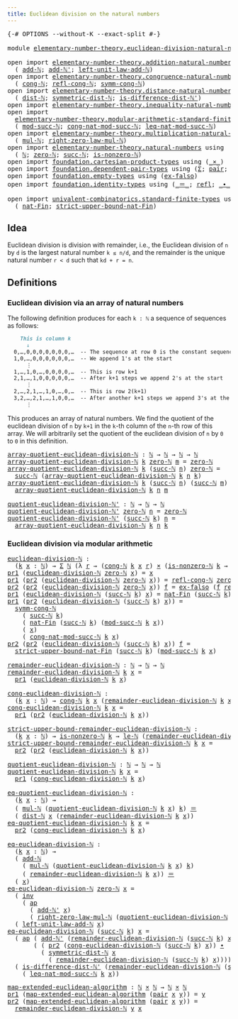 ```yaml
---
title: Euclidean division on the natural numbers
---
```


<pre class="Agda"><a id="67" class="Symbol">{-#</a> <a id="71" class="Keyword">OPTIONS</a> <a id="79" class="Pragma">--without-K</a> <a id="91" class="Pragma">--exact-split</a> <a id="105" class="Symbol">#-}</a>

<a id="110" class="Keyword">module</a> <a id="117" href="elementary-number-theory.euclidean-division-natural-numbers.html" class="Module">elementary-number-theory.euclidean-division-natural-numbers</a> <a id="177" class="Keyword">where</a>

<a id="184" class="Keyword">open</a> <a id="189" class="Keyword">import</a> <a id="196" href="elementary-number-theory.addition-natural-numbers.html" class="Module">elementary-number-theory.addition-natural-numbers</a> <a id="246" class="Keyword">using</a>
  <a id="254" class="Symbol">(</a> <a id="256" href="elementary-number-theory.addition-natural-numbers.html#1096" class="Function">add-ℕ</a><a id="261" class="Symbol">;</a> <a id="263" href="elementary-number-theory.addition-natural-numbers.html#1169" class="Function">add-ℕ&#39;</a><a id="269" class="Symbol">;</a> <a id="271" href="elementary-number-theory.addition-natural-numbers.html#1464" class="Function">left-unit-law-add-ℕ</a><a id="290" class="Symbol">)</a>
<a id="292" class="Keyword">open</a> <a id="297" class="Keyword">import</a> <a id="304" href="elementary-number-theory.congruence-natural-numbers.html" class="Module">elementary-number-theory.congruence-natural-numbers</a> <a id="356" class="Keyword">using</a>
  <a id="364" class="Symbol">(</a> <a id="366" href="elementary-number-theory.congruence-natural-numbers.html#1610" class="Function">cong-ℕ</a><a id="372" class="Symbol">;</a> <a id="374" href="elementary-number-theory.congruence-natural-numbers.html#2576" class="Function">refl-cong-ℕ</a><a id="385" class="Symbol">;</a> <a id="387" href="elementary-number-theory.congruence-natural-numbers.html#2856" class="Function">symm-cong-ℕ</a><a id="398" class="Symbol">)</a>
<a id="400" class="Keyword">open</a> <a id="405" class="Keyword">import</a> <a id="412" href="elementary-number-theory.distance-natural-numbers.html" class="Module">elementary-number-theory.distance-natural-numbers</a> <a id="462" class="Keyword">using</a>
  <a id="470" class="Symbol">(</a> <a id="472" href="elementary-number-theory.distance-natural-numbers.html#1255" class="Function">dist-ℕ</a><a id="478" class="Symbol">;</a> <a id="480" href="elementary-number-theory.distance-natural-numbers.html#2322" class="Function">symmetric-dist-ℕ</a><a id="496" class="Symbol">;</a> <a id="498" href="elementary-number-theory.distance-natural-numbers.html#9708" class="Function">is-difference-dist-ℕ&#39;</a><a id="519" class="Symbol">)</a>
<a id="521" class="Keyword">open</a> <a id="526" class="Keyword">import</a> <a id="533" href="elementary-number-theory.inequality-natural-numbers.html" class="Module">elementary-number-theory.inequality-natural-numbers</a> <a id="585" class="Keyword">using</a> <a id="591" class="Symbol">(</a><a id="592" href="elementary-number-theory.inequality-natural-numbers.html#2079" class="Function">le-ℕ</a><a id="596" class="Symbol">)</a>
<a id="598" class="Keyword">open</a> <a id="603" class="Keyword">import</a>
  <a id="612" href="elementary-number-theory.modular-arithmetic-standard-finite-types.html" class="Module">elementary-number-theory.modular-arithmetic-standard-finite-types</a> <a id="678" class="Keyword">using</a>
  <a id="686" class="Symbol">(</a> <a id="688" href="elementary-number-theory.modular-arithmetic-standard-finite-types.html#2844" class="Function">mod-succ-ℕ</a><a id="698" class="Symbol">;</a> <a id="700" href="elementary-number-theory.modular-arithmetic-standard-finite-types.html#3602" class="Function">cong-nat-mod-succ-ℕ</a><a id="719" class="Symbol">;</a> <a id="721" href="elementary-number-theory.modular-arithmetic-standard-finite-types.html#32991" class="Function">leq-nat-mod-succ-ℕ</a><a id="739" class="Symbol">)</a>
<a id="741" class="Keyword">open</a> <a id="746" class="Keyword">import</a> <a id="753" href="elementary-number-theory.multiplication-natural-numbers.html" class="Module">elementary-number-theory.multiplication-natural-numbers</a> <a id="809" class="Keyword">using</a>
  <a id="817" class="Symbol">(</a> <a id="819" href="elementary-number-theory.multiplication-natural-numbers.html#1286" class="Function">mul-ℕ</a><a id="824" class="Symbol">;</a> <a id="826" href="elementary-number-theory.multiplication-natural-numbers.html#1815" class="Function">right-zero-law-mul-ℕ</a><a id="846" class="Symbol">)</a>
<a id="848" class="Keyword">open</a> <a id="853" class="Keyword">import</a> <a id="860" href="elementary-number-theory.natural-numbers.html" class="Module">elementary-number-theory.natural-numbers</a> <a id="901" class="Keyword">using</a>
  <a id="909" class="Symbol">(</a> <a id="911" href="elementary-number-theory.natural-numbers.html#1548" class="Datatype">ℕ</a><a id="912" class="Symbol">;</a> <a id="914" href="elementary-number-theory.natural-numbers.html#1569" class="InductiveConstructor">zero-ℕ</a><a id="920" class="Symbol">;</a> <a id="922" href="elementary-number-theory.natural-numbers.html#1582" class="InductiveConstructor">succ-ℕ</a><a id="928" class="Symbol">;</a> <a id="930" href="elementary-number-theory.natural-numbers.html#2029" class="Function">is-nonzero-ℕ</a><a id="942" class="Symbol">)</a>
<a id="944" class="Keyword">open</a> <a id="949" class="Keyword">import</a> <a id="956" href="foundation.cartesian-product-types.html" class="Module">foundation.cartesian-product-types</a> <a id="991" class="Keyword">using</a> <a id="997" class="Symbol">(</a><a id="998" href="foundation-core.cartesian-product-types.html#590" class="Function Operator">_×_</a><a id="1001" class="Symbol">)</a>
<a id="1003" class="Keyword">open</a> <a id="1008" class="Keyword">import</a> <a id="1015" href="foundation.dependent-pair-types.html" class="Module">foundation.dependent-pair-types</a> <a id="1047" class="Keyword">using</a> <a id="1053" class="Symbol">(</a><a id="1054" href="foundation-core.dependent-pair-types.html#515" class="Record">Σ</a><a id="1055" class="Symbol">;</a> <a id="1057" href="foundation-core.dependent-pair-types.html#588" class="InductiveConstructor">pair</a><a id="1061" class="Symbol">;</a> <a id="1063" href="foundation-core.dependent-pair-types.html#605" class="Field">pr1</a><a id="1066" class="Symbol">;</a> <a id="1068" href="foundation-core.dependent-pair-types.html#617" class="Field">pr2</a><a id="1071" class="Symbol">)</a>
<a id="1073" class="Keyword">open</a> <a id="1078" class="Keyword">import</a> <a id="1085" href="foundation.empty-types.html" class="Module">foundation.empty-types</a> <a id="1108" class="Keyword">using</a> <a id="1114" class="Symbol">(</a><a id="1115" href="foundation-core.empty-types.html#1160" class="Function">ex-falso</a><a id="1123" class="Symbol">)</a>
<a id="1125" class="Keyword">open</a> <a id="1130" class="Keyword">import</a> <a id="1137" href="foundation.identity-types.html" class="Module">foundation.identity-types</a> <a id="1163" class="Keyword">using</a> <a id="1169" class="Symbol">(</a><a id="1170" href="foundation-core.identity-types.html#1865" class="Function Operator">_＝_</a><a id="1173" class="Symbol">;</a> <a id="1175" href="foundation-core.identity-types.html#1820" class="InductiveConstructor">refl</a><a id="1179" class="Symbol">;</a> <a id="1181" href="foundation-core.identity-types.html#2425" class="Function Operator">_∙_</a><a id="1184" class="Symbol">;</a> <a id="1186" href="foundation-core.identity-types.html#2729" class="Function">inv</a><a id="1189" class="Symbol">;</a> <a id="1191" href="foundation-core.identity-types.html#4003" class="Function">ap</a><a id="1193" class="Symbol">)</a>

<a id="1196" class="Keyword">open</a> <a id="1201" class="Keyword">import</a> <a id="1208" href="univalent-combinatorics.standard-finite-types.html" class="Module">univalent-combinatorics.standard-finite-types</a> <a id="1254" class="Keyword">using</a>
  <a id="1262" class="Symbol">(</a> <a id="1264" href="univalent-combinatorics.standard-finite-types.html#5338" class="Function">nat-Fin</a><a id="1271" class="Symbol">;</a> <a id="1273" href="univalent-combinatorics.standard-finite-types.html#5441" class="Function">strict-upper-bound-nat-Fin</a><a id="1299" class="Symbol">)</a>
</pre>
## Idea

Euclidean division is division with remainder, i.e., the Euclidean division of `n` by `d` is the largest natural number `k ≤ n/d`, and the remainder is the unique natural number `r < d` such that `kd + r = n`.

## Definitions

### Euclidean division via an array of natural numbers

The following definition produces for each `k : ℕ` a sequence of sequences as follows:

```md
    This is column k
      ↓
  0,…,0,0,0,0,0,0,0,…  -- The sequence at row 0 is the constant sequence
  1,0,…,0,0,0,0,0,0,…  -- We append 1's at the start
      ⋮
  1,…,1,0,…,0,0,0,0,…  -- This is row k+1    
  2,1,…,1,0,0,0,0,0,…  -- After k+1 steps we append 2's at the start
      ⋮
  2,…,2,1,…,1,0,…,0,…  -- This is row 2(k+1)
  3,2,…,2,1,…,1,0,0,…  -- After another k+1 steps we append 3's at the start
      ⋮
```

This produces an array of natural numbers. We find the quotient of the euclidean division of `n` by `k+1` in the `k`-th column of the `n`-th row of this array. We will arbitrarily set the quotient of the euclidean division of `n` by `0` to `0` in this definition.

<pre class="Agda"><a id="array-quotient-euclidean-division-ℕ"></a><a id="2386" href="elementary-number-theory.euclidean-division-natural-numbers.html#2386" class="Function">array-quotient-euclidean-division-ℕ</a> <a id="2422" class="Symbol">:</a> <a id="2424" href="elementary-number-theory.natural-numbers.html#1548" class="Datatype">ℕ</a> <a id="2426" class="Symbol">→</a> <a id="2428" href="elementary-number-theory.natural-numbers.html#1548" class="Datatype">ℕ</a> <a id="2430" class="Symbol">→</a> <a id="2432" href="elementary-number-theory.natural-numbers.html#1548" class="Datatype">ℕ</a> <a id="2434" class="Symbol">→</a> <a id="2436" href="elementary-number-theory.natural-numbers.html#1548" class="Datatype">ℕ</a>
<a id="2438" href="elementary-number-theory.euclidean-division-natural-numbers.html#2386" class="Function">array-quotient-euclidean-division-ℕ</a> <a id="2474" href="elementary-number-theory.euclidean-division-natural-numbers.html#2474" class="Bound">k</a> <a id="2476" href="elementary-number-theory.natural-numbers.html#1569" class="InductiveConstructor">zero-ℕ</a> <a id="2483" href="elementary-number-theory.euclidean-division-natural-numbers.html#2483" class="Bound">m</a> <a id="2485" class="Symbol">=</a> <a id="2487" href="elementary-number-theory.natural-numbers.html#1569" class="InductiveConstructor">zero-ℕ</a>
<a id="2494" href="elementary-number-theory.euclidean-division-natural-numbers.html#2386" class="Function">array-quotient-euclidean-division-ℕ</a> <a id="2530" href="elementary-number-theory.euclidean-division-natural-numbers.html#2530" class="Bound">k</a> <a id="2532" class="Symbol">(</a><a id="2533" href="elementary-number-theory.natural-numbers.html#1582" class="InductiveConstructor">succ-ℕ</a> <a id="2540" href="elementary-number-theory.euclidean-division-natural-numbers.html#2540" class="Bound">n</a><a id="2541" class="Symbol">)</a> <a id="2543" href="elementary-number-theory.natural-numbers.html#1569" class="InductiveConstructor">zero-ℕ</a> <a id="2550" class="Symbol">=</a>
  <a id="2554" href="elementary-number-theory.natural-numbers.html#1582" class="InductiveConstructor">succ-ℕ</a> <a id="2561" class="Symbol">(</a><a id="2562" href="elementary-number-theory.euclidean-division-natural-numbers.html#2386" class="Function">array-quotient-euclidean-division-ℕ</a> <a id="2598" href="elementary-number-theory.euclidean-division-natural-numbers.html#2530" class="Bound">k</a> <a id="2600" href="elementary-number-theory.euclidean-division-natural-numbers.html#2540" class="Bound">n</a> <a id="2602" href="elementary-number-theory.euclidean-division-natural-numbers.html#2530" class="Bound">k</a><a id="2603" class="Symbol">)</a>
<a id="2605" href="elementary-number-theory.euclidean-division-natural-numbers.html#2386" class="Function">array-quotient-euclidean-division-ℕ</a> <a id="2641" href="elementary-number-theory.euclidean-division-natural-numbers.html#2641" class="Bound">k</a> <a id="2643" class="Symbol">(</a><a id="2644" href="elementary-number-theory.natural-numbers.html#1582" class="InductiveConstructor">succ-ℕ</a> <a id="2651" href="elementary-number-theory.euclidean-division-natural-numbers.html#2651" class="Bound">n</a><a id="2652" class="Symbol">)</a> <a id="2654" class="Symbol">(</a><a id="2655" href="elementary-number-theory.natural-numbers.html#1582" class="InductiveConstructor">succ-ℕ</a> <a id="2662" href="elementary-number-theory.euclidean-division-natural-numbers.html#2662" class="Bound">m</a><a id="2663" class="Symbol">)</a> <a id="2665" class="Symbol">=</a>
  <a id="2669" href="elementary-number-theory.euclidean-division-natural-numbers.html#2386" class="Function">array-quotient-euclidean-division-ℕ</a> <a id="2705" href="elementary-number-theory.euclidean-division-natural-numbers.html#2641" class="Bound">k</a> <a id="2707" href="elementary-number-theory.euclidean-division-natural-numbers.html#2651" class="Bound">n</a> <a id="2709" href="elementary-number-theory.euclidean-division-natural-numbers.html#2662" class="Bound">m</a>

<a id="quotient-euclidean-division-ℕ&#39;"></a><a id="2712" href="elementary-number-theory.euclidean-division-natural-numbers.html#2712" class="Function">quotient-euclidean-division-ℕ&#39;</a> <a id="2743" class="Symbol">:</a> <a id="2745" href="elementary-number-theory.natural-numbers.html#1548" class="Datatype">ℕ</a> <a id="2747" class="Symbol">→</a> <a id="2749" href="elementary-number-theory.natural-numbers.html#1548" class="Datatype">ℕ</a> <a id="2751" class="Symbol">→</a> <a id="2753" href="elementary-number-theory.natural-numbers.html#1548" class="Datatype">ℕ</a>
<a id="2755" href="elementary-number-theory.euclidean-division-natural-numbers.html#2712" class="Function">quotient-euclidean-division-ℕ&#39;</a> <a id="2786" href="elementary-number-theory.natural-numbers.html#1569" class="InductiveConstructor">zero-ℕ</a> <a id="2793" href="elementary-number-theory.euclidean-division-natural-numbers.html#2793" class="Bound">n</a> <a id="2795" class="Symbol">=</a> <a id="2797" href="elementary-number-theory.natural-numbers.html#1569" class="InductiveConstructor">zero-ℕ</a>
<a id="2804" href="elementary-number-theory.euclidean-division-natural-numbers.html#2712" class="Function">quotient-euclidean-division-ℕ&#39;</a> <a id="2835" class="Symbol">(</a><a id="2836" href="elementary-number-theory.natural-numbers.html#1582" class="InductiveConstructor">succ-ℕ</a> <a id="2843" href="elementary-number-theory.euclidean-division-natural-numbers.html#2843" class="Bound">k</a><a id="2844" class="Symbol">)</a> <a id="2846" href="elementary-number-theory.euclidean-division-natural-numbers.html#2846" class="Bound">n</a> <a id="2848" class="Symbol">=</a>
  <a id="2852" href="elementary-number-theory.euclidean-division-natural-numbers.html#2386" class="Function">array-quotient-euclidean-division-ℕ</a> <a id="2888" href="elementary-number-theory.euclidean-division-natural-numbers.html#2843" class="Bound">k</a> <a id="2890" href="elementary-number-theory.euclidean-division-natural-numbers.html#2846" class="Bound">n</a> <a id="2892" href="elementary-number-theory.euclidean-division-natural-numbers.html#2843" class="Bound">k</a>
</pre>
### Euclidean division via modular arithmetic

<pre class="Agda"><a id="euclidean-division-ℕ"></a><a id="2954" href="elementary-number-theory.euclidean-division-natural-numbers.html#2954" class="Function">euclidean-division-ℕ</a> <a id="2975" class="Symbol">:</a>
  <a id="2979" class="Symbol">(</a><a id="2980" href="elementary-number-theory.euclidean-division-natural-numbers.html#2980" class="Bound">k</a> <a id="2982" href="elementary-number-theory.euclidean-division-natural-numbers.html#2982" class="Bound">x</a> <a id="2984" class="Symbol">:</a> <a id="2986" href="elementary-number-theory.natural-numbers.html#1548" class="Datatype">ℕ</a><a id="2987" class="Symbol">)</a> <a id="2989" class="Symbol">→</a> <a id="2991" href="foundation-core.dependent-pair-types.html#515" class="Record">Σ</a> <a id="2993" href="elementary-number-theory.natural-numbers.html#1548" class="Datatype">ℕ</a> <a id="2995" class="Symbol">(λ</a> <a id="2998" href="elementary-number-theory.euclidean-division-natural-numbers.html#2998" class="Bound">r</a> <a id="3000" class="Symbol">→</a> <a id="3002" class="Symbol">(</a><a id="3003" href="elementary-number-theory.congruence-natural-numbers.html#1610" class="Function">cong-ℕ</a> <a id="3010" href="elementary-number-theory.euclidean-division-natural-numbers.html#2980" class="Bound">k</a> <a id="3012" href="elementary-number-theory.euclidean-division-natural-numbers.html#2982" class="Bound">x</a> <a id="3014" href="elementary-number-theory.euclidean-division-natural-numbers.html#2998" class="Bound">r</a><a id="3015" class="Symbol">)</a> <a id="3017" href="foundation-core.cartesian-product-types.html#590" class="Function Operator">×</a> <a id="3019" class="Symbol">(</a><a id="3020" href="elementary-number-theory.natural-numbers.html#2029" class="Function">is-nonzero-ℕ</a> <a id="3033" href="elementary-number-theory.euclidean-division-natural-numbers.html#2980" class="Bound">k</a> <a id="3035" class="Symbol">→</a> <a id="3037" href="elementary-number-theory.inequality-natural-numbers.html#2079" class="Function">le-ℕ</a> <a id="3042" href="elementary-number-theory.euclidean-division-natural-numbers.html#2998" class="Bound">r</a> <a id="3044" href="elementary-number-theory.euclidean-division-natural-numbers.html#2980" class="Bound">k</a><a id="3045" class="Symbol">))</a>
<a id="3048" href="foundation-core.dependent-pair-types.html#605" class="Field">pr1</a> <a id="3052" class="Symbol">(</a><a id="3053" href="elementary-number-theory.euclidean-division-natural-numbers.html#2954" class="Function">euclidean-division-ℕ</a> <a id="3074" href="elementary-number-theory.natural-numbers.html#1569" class="InductiveConstructor">zero-ℕ</a> <a id="3081" href="elementary-number-theory.euclidean-division-natural-numbers.html#3081" class="Bound">x</a><a id="3082" class="Symbol">)</a> <a id="3084" class="Symbol">=</a> <a id="3086" href="elementary-number-theory.euclidean-division-natural-numbers.html#3081" class="Bound">x</a>
<a id="3088" href="foundation-core.dependent-pair-types.html#605" class="Field">pr1</a> <a id="3092" class="Symbol">(</a><a id="3093" href="foundation-core.dependent-pair-types.html#617" class="Field">pr2</a> <a id="3097" class="Symbol">(</a><a id="3098" href="elementary-number-theory.euclidean-division-natural-numbers.html#2954" class="Function">euclidean-division-ℕ</a> <a id="3119" href="elementary-number-theory.natural-numbers.html#1569" class="InductiveConstructor">zero-ℕ</a> <a id="3126" href="elementary-number-theory.euclidean-division-natural-numbers.html#3126" class="Bound">x</a><a id="3127" class="Symbol">))</a> <a id="3130" class="Symbol">=</a> <a id="3132" href="elementary-number-theory.congruence-natural-numbers.html#2576" class="Function">refl-cong-ℕ</a> <a id="3144" href="elementary-number-theory.natural-numbers.html#1569" class="InductiveConstructor">zero-ℕ</a> <a id="3151" href="elementary-number-theory.euclidean-division-natural-numbers.html#3126" class="Bound">x</a>
<a id="3153" href="foundation-core.dependent-pair-types.html#617" class="Field">pr2</a> <a id="3157" class="Symbol">(</a><a id="3158" href="foundation-core.dependent-pair-types.html#617" class="Field">pr2</a> <a id="3162" class="Symbol">(</a><a id="3163" href="elementary-number-theory.euclidean-division-natural-numbers.html#2954" class="Function">euclidean-division-ℕ</a> <a id="3184" href="elementary-number-theory.natural-numbers.html#1569" class="InductiveConstructor">zero-ℕ</a> <a id="3191" href="elementary-number-theory.euclidean-division-natural-numbers.html#3191" class="Bound">x</a><a id="3192" class="Symbol">))</a> <a id="3195" href="elementary-number-theory.euclidean-division-natural-numbers.html#3195" class="Bound">f</a> <a id="3197" class="Symbol">=</a> <a id="3199" href="foundation-core.empty-types.html#1160" class="Function">ex-falso</a> <a id="3208" class="Symbol">(</a><a id="3209" href="elementary-number-theory.euclidean-division-natural-numbers.html#3195" class="Bound">f</a> <a id="3211" href="foundation-core.identity-types.html#1820" class="InductiveConstructor">refl</a><a id="3215" class="Symbol">)</a>
<a id="3217" href="foundation-core.dependent-pair-types.html#605" class="Field">pr1</a> <a id="3221" class="Symbol">(</a><a id="3222" href="elementary-number-theory.euclidean-division-natural-numbers.html#2954" class="Function">euclidean-division-ℕ</a> <a id="3243" class="Symbol">(</a><a id="3244" href="elementary-number-theory.natural-numbers.html#1582" class="InductiveConstructor">succ-ℕ</a> <a id="3251" href="elementary-number-theory.euclidean-division-natural-numbers.html#3251" class="Bound">k</a><a id="3252" class="Symbol">)</a> <a id="3254" href="elementary-number-theory.euclidean-division-natural-numbers.html#3254" class="Bound">x</a><a id="3255" class="Symbol">)</a> <a id="3257" class="Symbol">=</a> <a id="3259" href="univalent-combinatorics.standard-finite-types.html#5338" class="Function">nat-Fin</a> <a id="3267" class="Symbol">(</a><a id="3268" href="elementary-number-theory.natural-numbers.html#1582" class="InductiveConstructor">succ-ℕ</a> <a id="3275" href="elementary-number-theory.euclidean-division-natural-numbers.html#3251" class="Bound">k</a><a id="3276" class="Symbol">)</a> <a id="3278" class="Symbol">(</a><a id="3279" href="elementary-number-theory.modular-arithmetic-standard-finite-types.html#2844" class="Function">mod-succ-ℕ</a> <a id="3290" href="elementary-number-theory.euclidean-division-natural-numbers.html#3251" class="Bound">k</a> <a id="3292" href="elementary-number-theory.euclidean-division-natural-numbers.html#3254" class="Bound">x</a><a id="3293" class="Symbol">)</a>
<a id="3295" href="foundation-core.dependent-pair-types.html#605" class="Field">pr1</a> <a id="3299" class="Symbol">(</a><a id="3300" href="foundation-core.dependent-pair-types.html#617" class="Field">pr2</a> <a id="3304" class="Symbol">(</a><a id="3305" href="elementary-number-theory.euclidean-division-natural-numbers.html#2954" class="Function">euclidean-division-ℕ</a> <a id="3326" class="Symbol">(</a><a id="3327" href="elementary-number-theory.natural-numbers.html#1582" class="InductiveConstructor">succ-ℕ</a> <a id="3334" href="elementary-number-theory.euclidean-division-natural-numbers.html#3334" class="Bound">k</a><a id="3335" class="Symbol">)</a> <a id="3337" href="elementary-number-theory.euclidean-division-natural-numbers.html#3337" class="Bound">x</a><a id="3338" class="Symbol">))</a> <a id="3341" class="Symbol">=</a>
  <a id="3345" href="elementary-number-theory.congruence-natural-numbers.html#2856" class="Function">symm-cong-ℕ</a>
    <a id="3361" class="Symbol">(</a> <a id="3363" href="elementary-number-theory.natural-numbers.html#1582" class="InductiveConstructor">succ-ℕ</a> <a id="3370" href="elementary-number-theory.euclidean-division-natural-numbers.html#3334" class="Bound">k</a><a id="3371" class="Symbol">)</a>
    <a id="3377" class="Symbol">(</a> <a id="3379" href="univalent-combinatorics.standard-finite-types.html#5338" class="Function">nat-Fin</a> <a id="3387" class="Symbol">(</a><a id="3388" href="elementary-number-theory.natural-numbers.html#1582" class="InductiveConstructor">succ-ℕ</a> <a id="3395" href="elementary-number-theory.euclidean-division-natural-numbers.html#3334" class="Bound">k</a><a id="3396" class="Symbol">)</a> <a id="3398" class="Symbol">(</a><a id="3399" href="elementary-number-theory.modular-arithmetic-standard-finite-types.html#2844" class="Function">mod-succ-ℕ</a> <a id="3410" href="elementary-number-theory.euclidean-division-natural-numbers.html#3334" class="Bound">k</a> <a id="3412" href="elementary-number-theory.euclidean-division-natural-numbers.html#3337" class="Bound">x</a><a id="3413" class="Symbol">))</a>
    <a id="3420" class="Symbol">(</a> <a id="3422" href="elementary-number-theory.euclidean-division-natural-numbers.html#3337" class="Bound">x</a><a id="3423" class="Symbol">)</a>
    <a id="3429" class="Symbol">(</a> <a id="3431" href="elementary-number-theory.modular-arithmetic-standard-finite-types.html#3602" class="Function">cong-nat-mod-succ-ℕ</a> <a id="3451" href="elementary-number-theory.euclidean-division-natural-numbers.html#3334" class="Bound">k</a> <a id="3453" href="elementary-number-theory.euclidean-division-natural-numbers.html#3337" class="Bound">x</a><a id="3454" class="Symbol">)</a>
<a id="3456" href="foundation-core.dependent-pair-types.html#617" class="Field">pr2</a> <a id="3460" class="Symbol">(</a><a id="3461" href="foundation-core.dependent-pair-types.html#617" class="Field">pr2</a> <a id="3465" class="Symbol">(</a><a id="3466" href="elementary-number-theory.euclidean-division-natural-numbers.html#2954" class="Function">euclidean-division-ℕ</a> <a id="3487" class="Symbol">(</a><a id="3488" href="elementary-number-theory.natural-numbers.html#1582" class="InductiveConstructor">succ-ℕ</a> <a id="3495" href="elementary-number-theory.euclidean-division-natural-numbers.html#3495" class="Bound">k</a><a id="3496" class="Symbol">)</a> <a id="3498" href="elementary-number-theory.euclidean-division-natural-numbers.html#3498" class="Bound">x</a><a id="3499" class="Symbol">))</a> <a id="3502" href="elementary-number-theory.euclidean-division-natural-numbers.html#3502" class="Bound">f</a> <a id="3504" class="Symbol">=</a>
  <a id="3508" href="univalent-combinatorics.standard-finite-types.html#5441" class="Function">strict-upper-bound-nat-Fin</a> <a id="3535" class="Symbol">(</a><a id="3536" href="elementary-number-theory.natural-numbers.html#1582" class="InductiveConstructor">succ-ℕ</a> <a id="3543" href="elementary-number-theory.euclidean-division-natural-numbers.html#3495" class="Bound">k</a><a id="3544" class="Symbol">)</a> <a id="3546" class="Symbol">(</a><a id="3547" href="elementary-number-theory.modular-arithmetic-standard-finite-types.html#2844" class="Function">mod-succ-ℕ</a> <a id="3558" href="elementary-number-theory.euclidean-division-natural-numbers.html#3495" class="Bound">k</a> <a id="3560" href="elementary-number-theory.euclidean-division-natural-numbers.html#3498" class="Bound">x</a><a id="3561" class="Symbol">)</a>

<a id="remainder-euclidean-division-ℕ"></a><a id="3564" href="elementary-number-theory.euclidean-division-natural-numbers.html#3564" class="Function">remainder-euclidean-division-ℕ</a> <a id="3595" class="Symbol">:</a> <a id="3597" href="elementary-number-theory.natural-numbers.html#1548" class="Datatype">ℕ</a> <a id="3599" class="Symbol">→</a> <a id="3601" href="elementary-number-theory.natural-numbers.html#1548" class="Datatype">ℕ</a> <a id="3603" class="Symbol">→</a> <a id="3605" href="elementary-number-theory.natural-numbers.html#1548" class="Datatype">ℕ</a>
<a id="3607" href="elementary-number-theory.euclidean-division-natural-numbers.html#3564" class="Function">remainder-euclidean-division-ℕ</a> <a id="3638" href="elementary-number-theory.euclidean-division-natural-numbers.html#3638" class="Bound">k</a> <a id="3640" href="elementary-number-theory.euclidean-division-natural-numbers.html#3640" class="Bound">x</a> <a id="3642" class="Symbol">=</a>
  <a id="3646" href="foundation-core.dependent-pair-types.html#605" class="Field">pr1</a> <a id="3650" class="Symbol">(</a><a id="3651" href="elementary-number-theory.euclidean-division-natural-numbers.html#2954" class="Function">euclidean-division-ℕ</a> <a id="3672" href="elementary-number-theory.euclidean-division-natural-numbers.html#3638" class="Bound">k</a> <a id="3674" href="elementary-number-theory.euclidean-division-natural-numbers.html#3640" class="Bound">x</a><a id="3675" class="Symbol">)</a>

<a id="cong-euclidean-division-ℕ"></a><a id="3678" href="elementary-number-theory.euclidean-division-natural-numbers.html#3678" class="Function">cong-euclidean-division-ℕ</a> <a id="3704" class="Symbol">:</a>
  <a id="3708" class="Symbol">(</a><a id="3709" href="elementary-number-theory.euclidean-division-natural-numbers.html#3709" class="Bound">k</a> <a id="3711" href="elementary-number-theory.euclidean-division-natural-numbers.html#3711" class="Bound">x</a> <a id="3713" class="Symbol">:</a> <a id="3715" href="elementary-number-theory.natural-numbers.html#1548" class="Datatype">ℕ</a><a id="3716" class="Symbol">)</a> <a id="3718" class="Symbol">→</a> <a id="3720" href="elementary-number-theory.congruence-natural-numbers.html#1610" class="Function">cong-ℕ</a> <a id="3727" href="elementary-number-theory.euclidean-division-natural-numbers.html#3709" class="Bound">k</a> <a id="3729" href="elementary-number-theory.euclidean-division-natural-numbers.html#3711" class="Bound">x</a> <a id="3731" class="Symbol">(</a><a id="3732" href="elementary-number-theory.euclidean-division-natural-numbers.html#3564" class="Function">remainder-euclidean-division-ℕ</a> <a id="3763" href="elementary-number-theory.euclidean-division-natural-numbers.html#3709" class="Bound">k</a> <a id="3765" href="elementary-number-theory.euclidean-division-natural-numbers.html#3711" class="Bound">x</a><a id="3766" class="Symbol">)</a>
<a id="3768" href="elementary-number-theory.euclidean-division-natural-numbers.html#3678" class="Function">cong-euclidean-division-ℕ</a> <a id="3794" href="elementary-number-theory.euclidean-division-natural-numbers.html#3794" class="Bound">k</a> <a id="3796" href="elementary-number-theory.euclidean-division-natural-numbers.html#3796" class="Bound">x</a> <a id="3798" class="Symbol">=</a>
  <a id="3802" href="foundation-core.dependent-pair-types.html#605" class="Field">pr1</a> <a id="3806" class="Symbol">(</a><a id="3807" href="foundation-core.dependent-pair-types.html#617" class="Field">pr2</a> <a id="3811" class="Symbol">(</a><a id="3812" href="elementary-number-theory.euclidean-division-natural-numbers.html#2954" class="Function">euclidean-division-ℕ</a> <a id="3833" href="elementary-number-theory.euclidean-division-natural-numbers.html#3794" class="Bound">k</a> <a id="3835" href="elementary-number-theory.euclidean-division-natural-numbers.html#3796" class="Bound">x</a><a id="3836" class="Symbol">))</a>

<a id="strict-upper-bound-remainder-euclidean-division-ℕ"></a><a id="3840" href="elementary-number-theory.euclidean-division-natural-numbers.html#3840" class="Function">strict-upper-bound-remainder-euclidean-division-ℕ</a> <a id="3890" class="Symbol">:</a>
  <a id="3894" class="Symbol">(</a><a id="3895" href="elementary-number-theory.euclidean-division-natural-numbers.html#3895" class="Bound">k</a> <a id="3897" href="elementary-number-theory.euclidean-division-natural-numbers.html#3897" class="Bound">x</a> <a id="3899" class="Symbol">:</a> <a id="3901" href="elementary-number-theory.natural-numbers.html#1548" class="Datatype">ℕ</a><a id="3902" class="Symbol">)</a> <a id="3904" class="Symbol">→</a> <a id="3906" href="elementary-number-theory.natural-numbers.html#2029" class="Function">is-nonzero-ℕ</a> <a id="3919" href="elementary-number-theory.euclidean-division-natural-numbers.html#3895" class="Bound">k</a> <a id="3921" class="Symbol">→</a> <a id="3923" href="elementary-number-theory.inequality-natural-numbers.html#2079" class="Function">le-ℕ</a> <a id="3928" class="Symbol">(</a><a id="3929" href="elementary-number-theory.euclidean-division-natural-numbers.html#3564" class="Function">remainder-euclidean-division-ℕ</a> <a id="3960" href="elementary-number-theory.euclidean-division-natural-numbers.html#3895" class="Bound">k</a> <a id="3962" href="elementary-number-theory.euclidean-division-natural-numbers.html#3897" class="Bound">x</a><a id="3963" class="Symbol">)</a> <a id="3965" href="elementary-number-theory.euclidean-division-natural-numbers.html#3895" class="Bound">k</a>
<a id="3967" href="elementary-number-theory.euclidean-division-natural-numbers.html#3840" class="Function">strict-upper-bound-remainder-euclidean-division-ℕ</a> <a id="4017" href="elementary-number-theory.euclidean-division-natural-numbers.html#4017" class="Bound">k</a> <a id="4019" href="elementary-number-theory.euclidean-division-natural-numbers.html#4019" class="Bound">x</a> <a id="4021" class="Symbol">=</a>
  <a id="4025" href="foundation-core.dependent-pair-types.html#617" class="Field">pr2</a> <a id="4029" class="Symbol">(</a><a id="4030" href="foundation-core.dependent-pair-types.html#617" class="Field">pr2</a> <a id="4034" class="Symbol">(</a><a id="4035" href="elementary-number-theory.euclidean-division-natural-numbers.html#2954" class="Function">euclidean-division-ℕ</a> <a id="4056" href="elementary-number-theory.euclidean-division-natural-numbers.html#4017" class="Bound">k</a> <a id="4058" href="elementary-number-theory.euclidean-division-natural-numbers.html#4019" class="Bound">x</a><a id="4059" class="Symbol">))</a>

<a id="quotient-euclidean-division-ℕ"></a><a id="4063" href="elementary-number-theory.euclidean-division-natural-numbers.html#4063" class="Function">quotient-euclidean-division-ℕ</a> <a id="4093" class="Symbol">:</a> <a id="4095" href="elementary-number-theory.natural-numbers.html#1548" class="Datatype">ℕ</a> <a id="4097" class="Symbol">→</a> <a id="4099" href="elementary-number-theory.natural-numbers.html#1548" class="Datatype">ℕ</a> <a id="4101" class="Symbol">→</a> <a id="4103" href="elementary-number-theory.natural-numbers.html#1548" class="Datatype">ℕ</a>
<a id="4105" href="elementary-number-theory.euclidean-division-natural-numbers.html#4063" class="Function">quotient-euclidean-division-ℕ</a> <a id="4135" href="elementary-number-theory.euclidean-division-natural-numbers.html#4135" class="Bound">k</a> <a id="4137" href="elementary-number-theory.euclidean-division-natural-numbers.html#4137" class="Bound">x</a> <a id="4139" class="Symbol">=</a>
  <a id="4143" href="foundation-core.dependent-pair-types.html#605" class="Field">pr1</a> <a id="4147" class="Symbol">(</a><a id="4148" href="elementary-number-theory.euclidean-division-natural-numbers.html#3678" class="Function">cong-euclidean-division-ℕ</a> <a id="4174" href="elementary-number-theory.euclidean-division-natural-numbers.html#4135" class="Bound">k</a> <a id="4176" href="elementary-number-theory.euclidean-division-natural-numbers.html#4137" class="Bound">x</a><a id="4177" class="Symbol">)</a>

<a id="eq-quotient-euclidean-division-ℕ"></a><a id="4180" href="elementary-number-theory.euclidean-division-natural-numbers.html#4180" class="Function">eq-quotient-euclidean-division-ℕ</a> <a id="4213" class="Symbol">:</a>
  <a id="4217" class="Symbol">(</a><a id="4218" href="elementary-number-theory.euclidean-division-natural-numbers.html#4218" class="Bound">k</a> <a id="4220" href="elementary-number-theory.euclidean-division-natural-numbers.html#4220" class="Bound">x</a> <a id="4222" class="Symbol">:</a> <a id="4224" href="elementary-number-theory.natural-numbers.html#1548" class="Datatype">ℕ</a><a id="4225" class="Symbol">)</a> <a id="4227" class="Symbol">→</a>
  <a id="4231" class="Symbol">(</a> <a id="4233" href="elementary-number-theory.multiplication-natural-numbers.html#1286" class="Function">mul-ℕ</a> <a id="4239" class="Symbol">(</a><a id="4240" href="elementary-number-theory.euclidean-division-natural-numbers.html#4063" class="Function">quotient-euclidean-division-ℕ</a> <a id="4270" href="elementary-number-theory.euclidean-division-natural-numbers.html#4218" class="Bound">k</a> <a id="4272" href="elementary-number-theory.euclidean-division-natural-numbers.html#4220" class="Bound">x</a><a id="4273" class="Symbol">)</a> <a id="4275" href="elementary-number-theory.euclidean-division-natural-numbers.html#4218" class="Bound">k</a><a id="4276" class="Symbol">)</a> <a id="4278" href="foundation-core.identity-types.html#1865" class="Function Operator">＝</a>
  <a id="4282" class="Symbol">(</a> <a id="4284" href="elementary-number-theory.distance-natural-numbers.html#1255" class="Function">dist-ℕ</a> <a id="4291" href="elementary-number-theory.euclidean-division-natural-numbers.html#4220" class="Bound">x</a> <a id="4293" class="Symbol">(</a><a id="4294" href="elementary-number-theory.euclidean-division-natural-numbers.html#3564" class="Function">remainder-euclidean-division-ℕ</a> <a id="4325" href="elementary-number-theory.euclidean-division-natural-numbers.html#4218" class="Bound">k</a> <a id="4327" href="elementary-number-theory.euclidean-division-natural-numbers.html#4220" class="Bound">x</a><a id="4328" class="Symbol">))</a>
<a id="4331" href="elementary-number-theory.euclidean-division-natural-numbers.html#4180" class="Function">eq-quotient-euclidean-division-ℕ</a> <a id="4364" href="elementary-number-theory.euclidean-division-natural-numbers.html#4364" class="Bound">k</a> <a id="4366" href="elementary-number-theory.euclidean-division-natural-numbers.html#4366" class="Bound">x</a> <a id="4368" class="Symbol">=</a>
  <a id="4372" href="foundation-core.dependent-pair-types.html#617" class="Field">pr2</a> <a id="4376" class="Symbol">(</a><a id="4377" href="elementary-number-theory.euclidean-division-natural-numbers.html#3678" class="Function">cong-euclidean-division-ℕ</a> <a id="4403" href="elementary-number-theory.euclidean-division-natural-numbers.html#4364" class="Bound">k</a> <a id="4405" href="elementary-number-theory.euclidean-division-natural-numbers.html#4366" class="Bound">x</a><a id="4406" class="Symbol">)</a>

<a id="eq-euclidean-division-ℕ"></a><a id="4409" href="elementary-number-theory.euclidean-division-natural-numbers.html#4409" class="Function">eq-euclidean-division-ℕ</a> <a id="4433" class="Symbol">:</a>
  <a id="4437" class="Symbol">(</a><a id="4438" href="elementary-number-theory.euclidean-division-natural-numbers.html#4438" class="Bound">k</a> <a id="4440" href="elementary-number-theory.euclidean-division-natural-numbers.html#4440" class="Bound">x</a> <a id="4442" class="Symbol">:</a> <a id="4444" href="elementary-number-theory.natural-numbers.html#1548" class="Datatype">ℕ</a><a id="4445" class="Symbol">)</a> <a id="4447" class="Symbol">→</a>
  <a id="4451" class="Symbol">(</a> <a id="4453" href="elementary-number-theory.addition-natural-numbers.html#1096" class="Function">add-ℕ</a>
    <a id="4463" class="Symbol">(</a> <a id="4465" href="elementary-number-theory.multiplication-natural-numbers.html#1286" class="Function">mul-ℕ</a> <a id="4471" class="Symbol">(</a><a id="4472" href="elementary-number-theory.euclidean-division-natural-numbers.html#4063" class="Function">quotient-euclidean-division-ℕ</a> <a id="4502" href="elementary-number-theory.euclidean-division-natural-numbers.html#4438" class="Bound">k</a> <a id="4504" href="elementary-number-theory.euclidean-division-natural-numbers.html#4440" class="Bound">x</a><a id="4505" class="Symbol">)</a> <a id="4507" href="elementary-number-theory.euclidean-division-natural-numbers.html#4438" class="Bound">k</a><a id="4508" class="Symbol">)</a>
    <a id="4514" class="Symbol">(</a> <a id="4516" href="elementary-number-theory.euclidean-division-natural-numbers.html#3564" class="Function">remainder-euclidean-division-ℕ</a> <a id="4547" href="elementary-number-theory.euclidean-division-natural-numbers.html#4438" class="Bound">k</a> <a id="4549" href="elementary-number-theory.euclidean-division-natural-numbers.html#4440" class="Bound">x</a><a id="4550" class="Symbol">))</a> <a id="4553" href="foundation-core.identity-types.html#1865" class="Function Operator">＝</a>
  <a id="4557" class="Symbol">(</a> <a id="4559" href="elementary-number-theory.euclidean-division-natural-numbers.html#4440" class="Bound">x</a><a id="4560" class="Symbol">)</a>
<a id="4562" href="elementary-number-theory.euclidean-division-natural-numbers.html#4409" class="Function">eq-euclidean-division-ℕ</a> <a id="4586" href="elementary-number-theory.natural-numbers.html#1569" class="InductiveConstructor">zero-ℕ</a> <a id="4593" href="elementary-number-theory.euclidean-division-natural-numbers.html#4593" class="Bound">x</a> <a id="4595" class="Symbol">=</a>
  <a id="4599" class="Symbol">(</a> <a id="4601" href="foundation-core.identity-types.html#2729" class="Function">inv</a>
    <a id="4609" class="Symbol">(</a> <a id="4611" href="foundation-core.identity-types.html#4003" class="Function">ap</a>
      <a id="4620" class="Symbol">(</a> <a id="4622" href="elementary-number-theory.addition-natural-numbers.html#1169" class="Function">add-ℕ&#39;</a> <a id="4629" href="elementary-number-theory.euclidean-division-natural-numbers.html#4593" class="Bound">x</a><a id="4630" class="Symbol">)</a>
      <a id="4638" class="Symbol">(</a> <a id="4640" href="elementary-number-theory.multiplication-natural-numbers.html#1815" class="Function">right-zero-law-mul-ℕ</a> <a id="4661" class="Symbol">(</a><a id="4662" href="elementary-number-theory.euclidean-division-natural-numbers.html#4063" class="Function">quotient-euclidean-division-ℕ</a> <a id="4692" href="elementary-number-theory.natural-numbers.html#1569" class="InductiveConstructor">zero-ℕ</a> <a id="4699" href="elementary-number-theory.euclidean-division-natural-numbers.html#4593" class="Bound">x</a><a id="4700" class="Symbol">))))</a> <a id="4705" href="foundation-core.identity-types.html#2425" class="Function Operator">∙</a>
  <a id="4709" class="Symbol">(</a> <a id="4711" href="elementary-number-theory.addition-natural-numbers.html#1464" class="Function">left-unit-law-add-ℕ</a> <a id="4731" href="elementary-number-theory.euclidean-division-natural-numbers.html#4593" class="Bound">x</a><a id="4732" class="Symbol">)</a>
<a id="4734" href="elementary-number-theory.euclidean-division-natural-numbers.html#4409" class="Function">eq-euclidean-division-ℕ</a> <a id="4758" class="Symbol">(</a><a id="4759" href="elementary-number-theory.natural-numbers.html#1582" class="InductiveConstructor">succ-ℕ</a> <a id="4766" href="elementary-number-theory.euclidean-division-natural-numbers.html#4766" class="Bound">k</a><a id="4767" class="Symbol">)</a> <a id="4769" href="elementary-number-theory.euclidean-division-natural-numbers.html#4769" class="Bound">x</a> <a id="4771" class="Symbol">=</a>
  <a id="4775" class="Symbol">(</a> <a id="4777" href="foundation-core.identity-types.html#4003" class="Function">ap</a> <a id="4780" class="Symbol">(</a> <a id="4782" href="elementary-number-theory.addition-natural-numbers.html#1169" class="Function">add-ℕ&#39;</a> <a id="4789" class="Symbol">(</a><a id="4790" href="elementary-number-theory.euclidean-division-natural-numbers.html#3564" class="Function">remainder-euclidean-division-ℕ</a> <a id="4821" class="Symbol">(</a><a id="4822" href="elementary-number-theory.natural-numbers.html#1582" class="InductiveConstructor">succ-ℕ</a> <a id="4829" href="elementary-number-theory.euclidean-division-natural-numbers.html#4766" class="Bound">k</a><a id="4830" class="Symbol">)</a> <a id="4832" href="elementary-number-theory.euclidean-division-natural-numbers.html#4769" class="Bound">x</a><a id="4833" class="Symbol">))</a>
       <a id="4843" class="Symbol">(</a> <a id="4845" class="Symbol">(</a> <a id="4847" href="foundation-core.dependent-pair-types.html#617" class="Field">pr2</a> <a id="4851" class="Symbol">(</a><a id="4852" href="elementary-number-theory.euclidean-division-natural-numbers.html#3678" class="Function">cong-euclidean-division-ℕ</a> <a id="4878" class="Symbol">(</a><a id="4879" href="elementary-number-theory.natural-numbers.html#1582" class="InductiveConstructor">succ-ℕ</a> <a id="4886" href="elementary-number-theory.euclidean-division-natural-numbers.html#4766" class="Bound">k</a><a id="4887" class="Symbol">)</a> <a id="4889" href="elementary-number-theory.euclidean-division-natural-numbers.html#4769" class="Bound">x</a><a id="4890" class="Symbol">))</a> <a id="4893" href="foundation-core.identity-types.html#2425" class="Function Operator">∙</a>
         <a id="4904" class="Symbol">(</a> <a id="4906" href="elementary-number-theory.distance-natural-numbers.html#2322" class="Function">symmetric-dist-ℕ</a> <a id="4923" href="elementary-number-theory.euclidean-division-natural-numbers.html#4769" class="Bound">x</a>
           <a id="4936" class="Symbol">(</a> <a id="4938" href="elementary-number-theory.euclidean-division-natural-numbers.html#3564" class="Function">remainder-euclidean-division-ℕ</a> <a id="4969" class="Symbol">(</a><a id="4970" href="elementary-number-theory.natural-numbers.html#1582" class="InductiveConstructor">succ-ℕ</a> <a id="4977" href="elementary-number-theory.euclidean-division-natural-numbers.html#4766" class="Bound">k</a><a id="4978" class="Symbol">)</a> <a id="4980" href="elementary-number-theory.euclidean-division-natural-numbers.html#4769" class="Bound">x</a><a id="4981" class="Symbol">))))</a> <a id="4986" href="foundation-core.identity-types.html#2425" class="Function Operator">∙</a>
  <a id="4990" class="Symbol">(</a> <a id="4992" href="elementary-number-theory.distance-natural-numbers.html#9708" class="Function">is-difference-dist-ℕ&#39;</a> <a id="5014" class="Symbol">(</a><a id="5015" href="elementary-number-theory.euclidean-division-natural-numbers.html#3564" class="Function">remainder-euclidean-division-ℕ</a> <a id="5046" class="Symbol">(</a><a id="5047" href="elementary-number-theory.natural-numbers.html#1582" class="InductiveConstructor">succ-ℕ</a> <a id="5054" href="elementary-number-theory.euclidean-division-natural-numbers.html#4766" class="Bound">k</a><a id="5055" class="Symbol">)</a> <a id="5057" href="elementary-number-theory.euclidean-division-natural-numbers.html#4769" class="Bound">x</a><a id="5058" class="Symbol">)</a> <a id="5060" href="elementary-number-theory.euclidean-division-natural-numbers.html#4769" class="Bound">x</a>
    <a id="5066" class="Symbol">(</a> <a id="5068" href="elementary-number-theory.modular-arithmetic-standard-finite-types.html#32991" class="Function">leq-nat-mod-succ-ℕ</a> <a id="5087" href="elementary-number-theory.euclidean-division-natural-numbers.html#4766" class="Bound">k</a> <a id="5089" href="elementary-number-theory.euclidean-division-natural-numbers.html#4769" class="Bound">x</a><a id="5090" class="Symbol">))</a>
</pre>
<pre class="Agda"><a id="map-extended-euclidean-algorithm"></a><a id="5106" href="elementary-number-theory.euclidean-division-natural-numbers.html#5106" class="Function">map-extended-euclidean-algorithm</a> <a id="5139" class="Symbol">:</a> <a id="5141" href="elementary-number-theory.natural-numbers.html#1548" class="Datatype">ℕ</a> <a id="5143" href="foundation-core.cartesian-product-types.html#590" class="Function Operator">×</a> <a id="5145" href="elementary-number-theory.natural-numbers.html#1548" class="Datatype">ℕ</a> <a id="5147" class="Symbol">→</a> <a id="5149" href="elementary-number-theory.natural-numbers.html#1548" class="Datatype">ℕ</a> <a id="5151" href="foundation-core.cartesian-product-types.html#590" class="Function Operator">×</a> <a id="5153" href="elementary-number-theory.natural-numbers.html#1548" class="Datatype">ℕ</a>
<a id="5155" href="foundation-core.dependent-pair-types.html#605" class="Field">pr1</a> <a id="5159" class="Symbol">(</a><a id="5160" href="elementary-number-theory.euclidean-division-natural-numbers.html#5106" class="Function">map-extended-euclidean-algorithm</a> <a id="5193" class="Symbol">(</a><a id="5194" href="foundation-core.dependent-pair-types.html#588" class="InductiveConstructor">pair</a> <a id="5199" href="elementary-number-theory.euclidean-division-natural-numbers.html#5199" class="Bound">x</a> <a id="5201" href="elementary-number-theory.euclidean-division-natural-numbers.html#5201" class="Bound">y</a><a id="5202" class="Symbol">))</a> <a id="5205" class="Symbol">=</a> <a id="5207" href="elementary-number-theory.euclidean-division-natural-numbers.html#5201" class="Bound">y</a>
<a id="5209" href="foundation-core.dependent-pair-types.html#617" class="Field">pr2</a> <a id="5213" class="Symbol">(</a><a id="5214" href="elementary-number-theory.euclidean-division-natural-numbers.html#5106" class="Function">map-extended-euclidean-algorithm</a> <a id="5247" class="Symbol">(</a><a id="5248" href="foundation-core.dependent-pair-types.html#588" class="InductiveConstructor">pair</a> <a id="5253" href="elementary-number-theory.euclidean-division-natural-numbers.html#5253" class="Bound">x</a> <a id="5255" href="elementary-number-theory.euclidean-division-natural-numbers.html#5255" class="Bound">y</a><a id="5256" class="Symbol">))</a> <a id="5259" class="Symbol">=</a>
  <a id="5263" href="elementary-number-theory.euclidean-division-natural-numbers.html#3564" class="Function">remainder-euclidean-division-ℕ</a> <a id="5294" href="elementary-number-theory.euclidean-division-natural-numbers.html#5255" class="Bound">y</a> <a id="5296" href="elementary-number-theory.euclidean-division-natural-numbers.html#5253" class="Bound">x</a>
</pre>